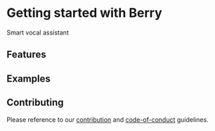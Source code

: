 # Getting started with Berry

Smart vocal assistant

## Features


## Examples


## Contributing

Please reference to our [contribution](http://danoan.github.io/berry/contributing) and [code-of-conduct]((http://danoan.github.io/berry/code-of-conduct.md)) guidelines.
